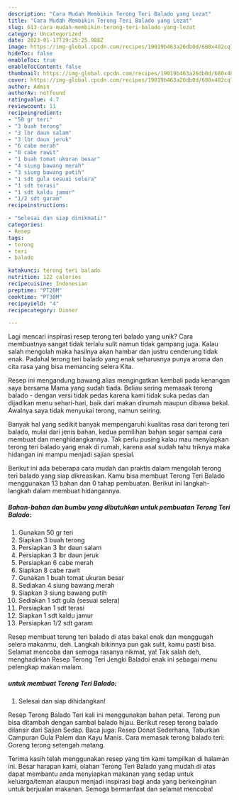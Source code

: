 ```yaml
---
description: "Cara Mudah Membikin Terong Teri Balado yang Lezat"
title: "Cara Mudah Membikin Terong Teri Balado yang Lezat"
slug: 613-cara-mudah-membikin-terong-teri-balado-yang-lezat
category: Uncategorized
date: 2023-01-17T19:25:25.988Z
image: https://img-global.cpcdn.com/recipes/19019b463a26db0d/680x482cq70/terong-teri-balado-foto-resep-utama.jpg
hideToc: false
enableToc: true
enableTocContent: false
thumbnail: https://img-global.cpcdn.com/recipes/19019b463a26db0d/680x482cq70/terong-teri-balado-foto-resep-utama.jpg
cover: https://img-global.cpcdn.com/recipes/19019b463a26db0d/680x482cq70/terong-teri-balado-foto-resep-utama.jpg
author: Admin
authorAv: notfound
ratingvalue: 4.7
reviewcount: 11
recipeingredient:
- "50 gr teri"
- "3 buah terong"
- "3 lbr daun salam"
- "3 lbr daun jeruk"
- "6 cabe merah"
- "8 cabe rawit"
- "1 buah tomat ukuran besar"
- "4 siung bawang merah"
- "3 siung bawang putih"
- "1 sdt gula sesuai selera"
- "1 sdt terasi"
- "1 sdt kaldu jamur"
- "1/2 sdt garam"
recipeinstructions:

- "Selesai dan siap dinikmati!"
categories:
- Resep
tags:
- terong
- teri
- balado

katakunci: terong teri balado 
nutrition: 122 calories
recipecuisine: Indonesian
preptime: "PT20M"
cooktime: "PT30M"
recipeyield: "4"
recipecategory: Dinner

---
```





Lagi mencari inspirasi resep terong teri balado yang unik? Cara membuatnya sangat tidak terlalu sulit namun tidak gampang juga. Kalau salah mengolah maka hasilnya akan hambar dan justru cenderung tidak enak. Padahal terong teri balado yang enak seharusnya punya aroma dan cita rasa yang bisa memancing selera Kita.





Resep ini mengandung bawang.alias mengingatkan kembali pada kenangan saya bersama Mama yang sudah tiada. Beliau sering memasak terong balado - dengan versi tidak pedas karena kami tidak suka pedas dan dijadikan menu sehari-hari, baik dari makan dirumah maupun dibawa bekal. Awalnya saya tidak menyukai terong, namun seiring.

Banyak hal yang sedikit banyak mempengaruhi kualitas rasa dari terong teri balado, mulai dari jenis bahan, kedua pemilihan bahan segar sampai cara membuat dan menghidangkannya. Tak perlu pusing kalau mau menyiapkan terong teri balado yang enak di rumah, karena asal sudah tahu triknya maka hidangan ini mampu menjadi sajian spesial.






Berikut ini ada beberapa cara mudah dan praktis dalam mengolah terong teri balado yang siap dikreasikan. Kamu bisa membuat Terong Teri Balado menggunakan 13 bahan dan 0 tahap pembuatan. Berikut ini langkah-langkah dalam membuat hidangannya.

<!--inarticleads1-->

##### Bahan-bahan dan bumbu yang dibutuhkan untuk pembuatan Terong Teri Balado:

1. Gunakan 50 gr teri
1. Siapkan 3 buah terong
1. Persiapkan 3 lbr daun salam
1. Persiapkan 3 lbr daun jeruk
1. Persiapkan 6 cabe merah
1. Siapkan 8 cabe rawit
1. Gunakan 1 buah tomat ukuran besar
1. Sediakan 4 siung bawang merah
1. Siapkan 3 siung bawang putih
1. Sediakan 1 sdt gula (sesuai selera)
1. Persiapkan 1 sdt terasi
1. Siapkan 1 sdt kaldu jamur
1. Persiapkan 1/2 sdt garam


Resep membuat terung teri balado di atas bakal enak dan menggugah selera makanmu, deh. Langkah bikinnya pun gak sulit, kamu pasti bisa. Selamat mencoba dan semoga rasanya nikmat, ya! Tak salah deh, menghadirkan Resep Terong Teri Jengki Baladoi enak ini sebagai menu pelengkap makan malam. 

<!--inarticleads2-->

#####  untuk membuat Terong Teri Balado:


1. Selesai dan siap dihidangkan!

Resep Terong Balado Teri kali ini menggunakan bahan petai. Terong pun bisa ditambah dengan sambal balado hijau. Berikut resep terong balado dilansir dari Sajian Sedap. Baca juga: Resep Donat Sederhana, Taburkan Campuran Gula Palem dan Kayu Manis. Cara memasak terong balado teri: Goreng terong setengah matang. 

Terima kasih telah menggunakan resep yang tim kami tampilkan di halaman ini. Besar harapan kami, olahan Terong Teri Balado yang mudah di atas dapat membantu anda menyiapkan makanan yang sedap untuk keluarga/teman ataupun menjadi inspirasi bagi anda yang berkeinginan untuk berjualan makanan. Semoga bermanfaat dan selamat mencoba!
